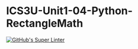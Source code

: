 # ICS3U-Unit1-04-Python-RectangleMath

[![GitHub's Super Linter](https://github.com/Rodas-Nega1/ICS3U-Unit1-04-Python-RectangleMath/workflows/GitHub's%20Super%20Linter/badge.svg)](https://github.com/Rodas-Nega1/ICS3U-Unit1-04-Python-RectangleMath/actions)
